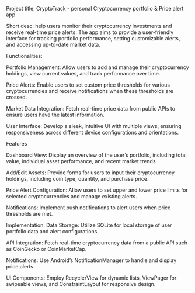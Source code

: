 Project title: CryptoTrack - personal Cryptocurrency portfolio & Price alert app



Short desc: help users monitor their cryptocurrency investments and receive real-time price alerts. The app aims to provide a user-friendly interface for tracking portfolio performance, setting customizable alerts, and accessing up-to-date market data.

Functionalities:

Portfolio Management: Allow users to add and manage their cryptocurrency holdings, view current values, and track performance over time.

Price Alerts: Enable users to set custom price thresholds for various cryptocurrencies and receive notifications when these thresholds are crossed.

Market Data Integration: Fetch real-time price data from public APIs to ensure users have the latest information.

User Interface: Develop a sleek, intuitive UI with multiple views, ensuring responsiveness across different device configurations and orientations.

Features

Dashboard View: Display an overview of the user’s portfolio, including total value, individual asset performance, and recent market trends.

Add/Edit Assets: Provide forms for users to input their cryptocurrency holdings, including coin type, quantity, and purchase price.

Price Alert Configuration: Allow users to set upper and lower price limits for selected cryptocurrencies and manage existing alerts.

Notifications: Implement push notifications to alert users when price thresholds are met.

Implementation:
Data Storage: Utilize SQLite for local storage of user portfolio data and alert configurations.

API Integration: Fetch real-time cryptocurrency data from a public API such as CoinGecko or CoinMarketCap.

Notifications: Use Android’s NotificationManager to handle and display price alerts.

UI Components: Employ RecyclerView for dynamic lists, ViewPager for swipeable views, and ConstraintLayout for responsive design.
